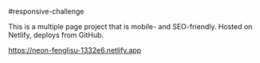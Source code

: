 #responsive-challenge

This is a multiple page project that is mobile- and SEO-friendly.
Hosted on Netlify, deploys from GitHub.

https://neon-fenglisu-1332e6.netlify.app
